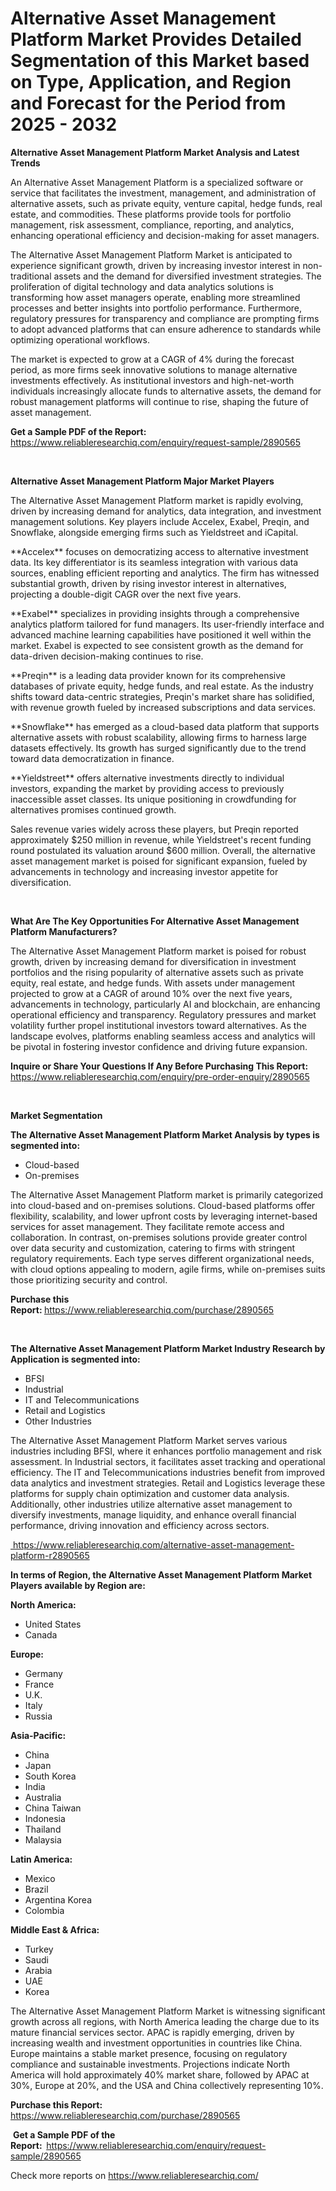 <p><h1>Alternative Asset Management Platform Market Provides Detailed Segmentation of this Market based on Type, Application, and Region and Forecast for the Period from 2025 - 2032</h1></p><p><strong>Alternative Asset Management Platform Market Analysis and Latest Trends</strong></p>
<p><p>An Alternative Asset Management Platform is a specialized software or service that facilitates the investment, management, and administration of alternative assets, such as private equity, venture capital, hedge funds, real estate, and commodities. These platforms provide tools for portfolio management, risk assessment, compliance, reporting, and analytics, enhancing operational efficiency and decision-making for asset managers.</p><p>The Alternative Asset Management Platform Market is anticipated to experience significant growth, driven by increasing investor interest in non-traditional assets and the demand for diversified investment strategies. The proliferation of digital technology and data analytics solutions is transforming how asset managers operate, enabling more streamlined processes and better insights into portfolio performance. Furthermore, regulatory pressures for transparency and compliance are prompting firms to adopt advanced platforms that can ensure adherence to standards while optimizing operational workflows.</p><p>The market is expected to grow at a CAGR of 4% during the forecast period, as more firms seek innovative solutions to manage alternative investments effectively. As institutional investors and high-net-worth individuals increasingly allocate funds to alternative assets, the demand for robust management platforms will continue to rise, shaping the future of asset management.</p></p>
<p><strong>Get a Sample PDF of the Report:&nbsp;</strong> <a href="https://www.reliableresearchiq.com/enquiry/request-sample/2890565?utm_campaign=3077&utm_medium=2&utm_source=Github&utm_content=ia&utm_term=14032025&utm_id=alternative-asset-management-platform">https://www.reliableresearchiq.com/enquiry/request-sample/2890565</a></p>
<p>&nbsp;</p>
<p><strong>Alternative Asset Management Platform Major Market Players</strong></p>
<p><p>The Alternative Asset Management Platform market is rapidly evolving, driven by increasing demand for analytics, data integration, and investment management solutions. Key players include Accelex, Exabel, Preqin, and Snowflake, alongside emerging firms such as Yieldstreet and iCapital.</p><p>**Accelex** focuses on democratizing access to alternative investment data. Its key differentiator is its seamless integration with various data sources, enabling efficient reporting and analytics. The firm has witnessed substantial growth, driven by rising investor interest in alternatives, projecting a double-digit CAGR over the next five years. </p><p>**Exabel** specializes in providing insights through a comprehensive analytics platform tailored for fund managers. Its user-friendly interface and advanced machine learning capabilities have positioned it well within the market. Exabel is expected to see consistent growth as the demand for data-driven decision-making continues to rise.</p><p>**Preqin** is a leading data provider known for its comprehensive databases of private equity, hedge funds, and real estate. As the industry shifts toward data-centric strategies, Preqin's market share has solidified, with revenue growth fueled by increased subscriptions and data services. </p><p>**Snowflake** has emerged as a cloud-based data platform that supports alternative assets with robust scalability, allowing firms to harness large datasets effectively. Its growth has surged significantly due to the trend toward data democratization in finance.</p><p>**Yieldstreet** offers alternative investments directly to individual investors, expanding the market by providing access to previously inaccessible asset classes. Its unique positioning in crowdfunding for alternatives promises continued growth.</p><p>Sales revenue varies widely across these players, but Preqin reported approximately $250 million in revenue, while Yieldstreet's recent funding round postulated its valuation around $600 million. Overall, the alternative asset management market is poised for significant expansion, fueled by advancements in technology and increasing investor appetite for diversification.</p></p>
<p>&nbsp;</p>
<p><strong>What Are The Key Opportunities For Alternative Asset Management Platform Manufacturers?</strong></p>
<p><p>The Alternative Asset Management Platform market is poised for robust growth, driven by increasing demand for diversification in investment portfolios and the rising popularity of alternative assets such as private equity, real estate, and hedge funds. With assets under management projected to grow at a CAGR of around 10% over the next five years, advancements in technology, particularly AI and blockchain, are enhancing operational efficiency and transparency. Regulatory pressures and market volatility further propel institutional investors toward alternatives. As the landscape evolves, platforms enabling seamless access and analytics will be pivotal in fostering investor confidence and driving future expansion.</p></p>
<p><strong>Inquire or Share Your Questions If Any Before Purchasing This Report:</strong> <a href="https://www.reliableresearchiq.com/enquiry/pre-order-enquiry/2890565?utm_campaign=3077&utm_medium=2&utm_source=Github&utm_content=ia&utm_term=14032025&utm_id=alternative-asset-management-platform">https://www.reliableresearchiq.com/enquiry/pre-order-enquiry/2890565</a></p>
<p>&nbsp;</p>
<p><strong>Market Segmentation</strong></p>
<p><strong>The Alternative Asset Management Platform Market Analysis by types is segmented into:</strong></p>
<p><ul><li>Cloud-based</li><li>On-premises</li></ul></p>
<p><p>The Alternative Asset Management Platform market is primarily categorized into cloud-based and on-premises solutions. Cloud-based platforms offer flexibility, scalability, and lower upfront costs by leveraging internet-based services for asset management. They facilitate remote access and collaboration. In contrast, on-premises solutions provide greater control over data security and customization, catering to firms with stringent regulatory requirements. Each type serves different organizational needs, with cloud options appealing to modern, agile firms, while on-premises suits those prioritizing security and control.</p></p>
<p><strong>Purchase this Report:&nbsp;</strong><a href="https://www.reliableresearchiq.com/purchase/2890565?utm_campaign=3077&utm_medium=2&utm_source=Github&utm_content=ia&utm_term=14032025&utm_id=alternative-asset-management-platform">https://www.reliableresearchiq.com/purchase/2890565</a></p>
<p>&nbsp;</p>
<p><strong>The Alternative Asset Management Platform Market Industry Research by Application is segmented into:</strong></p>
<p><ul><li>BFSI</li><li>Industrial</li><li>IT and Telecommunications</li><li>Retail and Logistics</li><li>Other Industries</li></ul></p>
<p><p>The Alternative Asset Management Platform Market serves various industries including BFSI, where it enhances portfolio management and risk assessment. In Industrial sectors, it facilitates asset tracking and operational efficiency. The IT and Telecommunications industries benefit from improved data analytics and investment strategies. Retail and Logistics leverage these platforms for supply chain optimization and customer data analysis. Additionally, other industries utilize alternative asset management to diversify investments, manage liquidity, and enhance overall financial performance, driving innovation and efficiency across sectors.</p></p>
<p><a href="https://www.reliableresearchiq.com/alternative-asset-management-platform-r2890565?utm_campaign=3077&utm_medium=2&utm_source=Github&utm_content=ia&utm_term=14032025&utm_id=alternative-asset-management-platform">&nbsp;https://www.reliableresearchiq.com/alternative-asset-management-platform-r2890565</a></p>
<p><strong>In terms of Region, the Alternative Asset Management Platform Market Players available by Region are:</strong></p>
<p>
    <p> <strong> North America: </strong>
        <ul>
            <li>United States</li>
            <li>Canada</li>
        </ul>
        </p> 
    <p> <strong> Europe: </strong>
        <ul>
            <li>Germany</li>
            <li>France</li>
            <li>U.K.</li>
            <li>Italy</li>
            <li>Russia</li>
        </ul>
        </p> 
    <p> <strong> Asia-Pacific: </strong>
        <ul>
            <li>China</li>
            <li>Japan</li>
            <li>South Korea</li>
            <li>India</li>
            <li>Australia</li>
            <li>China Taiwan</li>
            <li>Indonesia</li>
            <li>Thailand</li>
            <li>Malaysia</li>
        </ul>
        </p> 
    <p> <strong> Latin America: </strong>
        <ul>
            <li>Mexico</li>
            <li>Brazil</li>
            <li>Argentina Korea</li>
            <li>Colombia</li>
        </ul>
        </p> 
    <p> <strong> Middle East & Africa: </strong>
        <ul>
            <li>Turkey</li>
            <li>Saudi</li>
            <li>Arabia</li>
            <li>UAE</li>
            <li>Korea</li>
        </ul>
    </p>
    </p>
<p><p>The Alternative Asset Management Platform Market is witnessing significant growth across all regions, with North America leading the charge due to its mature financial services sector. APAC is rapidly emerging, driven by increasing wealth and investment opportunities in countries like China. Europe maintains a stable market presence, focusing on regulatory compliance and sustainable investments. Projections indicate North America will hold approximately 40% market share, followed by APAC at 30%, Europe at 20%, and the USA and China collectively representing 10%.</p></p>
<p><strong>Purchase this Report: </strong><a href="https://www.reliableresearchiq.com/purchase/2890565?utm_campaign=3077&utm_medium=2&utm_source=Github&utm_content=ia&utm_term=14032025&utm_id=alternative-asset-management-platform">https://www.reliableresearchiq.com/purchase/2890565</a></p>
<p>&nbsp;<strong>Get a Sample PDF of the Report:&nbsp;&nbsp;</strong><a href="https://www.reliableresearchiq.com/enquiry/request-sample/2890565?utm_campaign=3077&utm_medium=2&utm_source=Github&utm_content=ia&utm_term=14032025&utm_id=alternative-asset-management-platform">https://www.reliableresearchiq.com/enquiry/request-sample/2890565</a></p>
<p><strong></strong></p>
<p>Check more reports on <a href="https://www.reliableresearchiq.com/?utm_campaign=3077&utm_medium=2&utm_source=Github&utm_content=ia&utm_term=14032025&utm_id=alternative-asset-management-platform">https://www.reliableresearchiq.com/</a></p>